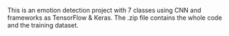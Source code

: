 This is an emotion detection project with 7 classes using CNN and frameworks as TensorFlow & Keras.
The .zip file contains the whole code and the training dataset.
